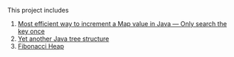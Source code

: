 This project includes 

1. [Most efficient way to increment a Map value in Java — Only search the key once](http://blog.pengyifan.com/most-efficient-way-to-increment-a-map-value-in-java-only-search-the-key-once/)
1. [Yet another Java tree structure](http://blog.pengyifan.com/yet-another-java-tree-structure/)
1. [Fibonacci Heap](http://blog.pengyifan.com/a-java-implementation-of-fibonacci-heep/)

